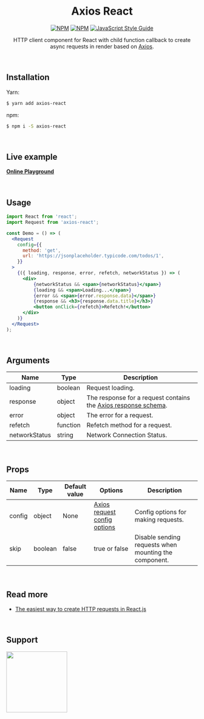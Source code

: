 <div align="center">
  
# Axios React
[![NPM](https://img.shields.io/npm/v/axios-react.svg)](https://www.npmjs.com/package/axios-react)
[![NPM](https://img.shields.io/npm/dt/axios-react)](https://www.npmjs.com/package/axios-react)
[![JavaScript Style Guide](https://img.shields.io/badge/code_style-standard-brightgreen.svg)](https://standardjs.com)

HTTP client component for React with child function callback to create async requests in render based on [Axios](https://github.com/axios/axios).
</div>

<br>

## Installation
Yarn:
```bash
$ yarn add axios-react
```
npm:
```bash
$ npm i -S axios-react
```

<br>

## Live example
**[Online Playground](https://stackblitz.com/edit/react-2et9ls)**

<br>

## Usage

```jsx
import React from 'react';
import Request from 'axios-react';

const Demo = () => (
  <Request
    config={{
      method: 'get',
      url: 'https://jsonplaceholder.typicode.com/todos/1',
    }}
  >
    {({ loading, response, error, refetch, networkStatus }) => (
      <div>
          {networkStatus && <span>{networkStatus}</span>}
          {loading && <span>Loading...</span>}
          {error && <span>{error.response.data}</span>}
          {response && <h3>{response.data.title}</h3>}
          <button onClick={refetch}>Refetch!</button>
      </div>
    )}
  </Request>
);
```

<br>

## Arguments
| Name | Type | Description |
| ---- | ---- | ----------- |
| loading | boolean | Request loading. |
| response | object | The response for a request contains the [Axios response schema](https://github.com/axios/axios#response-schema). |
| error | object | The error for a request. |
| refetch | function | Refetch method for a request. |
| networkStatus | string | Network Connection Status. |

<br>

## Props

| Name | Type | Default value | Options | Description |
| ---- | ---- |------ | ------------- | ----------- |
| config | object | None | [Axios request config options](https://github.com/axios/axios#request-config) | Config options for making requests. |
| skip | boolean | false | true or false | Disable sending requests when mounting the component. |

<br>

## Read more
- [The easiest way to create HTTP requests in React.js](https://medium.com/@soroushchehresa/the-easiest-way-to-create-http-requests-in-react-js-6fa4b1819b3c)

<br>

## Support
<a href="https://www.patreon.com/soroushchehresa">
  <img src="https://c5.patreon.com/external/logo/become_a_patron_button@2x.png" width="160">
</a>
